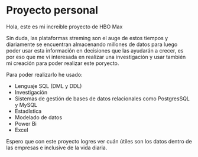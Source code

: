 # Proyecto personal 

Hola, este es mi increíble proyecto de HBO Max

Sin duda, las plataformas streming son el auge de estos tiempos y diariamente se encuentran almacenando millones de datos para luego poder usar esta información en decisiones que las ayudarán a crecer, es por eso que me vi interesada en realizar una investigación y usar también mi creación para poder realizar este poryecto.

Para poder realizarlo he usado:
* Lenguaje SQL (DML y DDL)
* Investigación
* Sistemas de gestión de bases de datos relacionales como PostgresSQL y MySQL
* Estadística
* Modelado de datos
* Power Bi
* Excel

Espero que con este proyecto logres ver cuán útiles son los datos dentro de las empresas e inclusive de la vida diaria.
